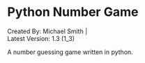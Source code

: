 Python Number Game
================
Created By: Michael Smith   |   
Latest Version: 1.3 (1_3)


A number guessing game written in python.
